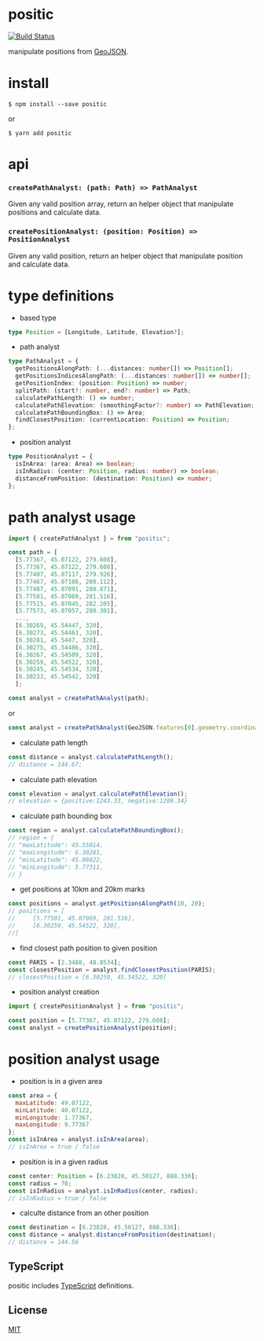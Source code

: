 # positic

[![Build Status](https://travis-ci.org/totorototo/positic.svg?branch=master)](https://travis-ci.org/totorototo/positic)

manipulate positions from [GeoJSON](http://geojson.org/).

# install

    $ npm install --save positic

or

    $ yarn add positic

# api

### `createPathAnalyst: (path: Path) => PathAnalyst`

Given any valid position array, return an helper object that manipulate positions and calculate data.

### `createPositionAnalyst: (position: Position) => PositionAnalyst`

Given any valid position, return an helper object that manipulate position and calculate data.

# type definitions

- based type

```ts
type Position = [Longitude, Latitude, Elevation?];
```

- path analyst

```ts
type PathAnalyst = {
  getPositionsAlongPath: (...distances: number[]) => Position[];
  getPositionsIndicesAlongPath: (...distances: number[]) => number[];
  getPositionIndex: (position: Position) => number;
  splitPath: (start?: number, end?: number) => Path;
  calculatePathLength: () => number;
  calculatePathElevation: (smoothingFactor?: number) => PathElevation;
  calculatePathBoundingBox: () => Area;
  findClosestPosition: (currentLocation: Position) => Position;
};
```

- position analyst

```ts
type PositionAnalyst = {
  isInArea: (area: Area) => boolean;
  isInRadius: (center: Position, radius: number) => boolean;
  distanceFromPosition: (destination: Position) => number;
};
```

# path analyst usage

```js
import { createPathAnalyst } = from "positic";

const path = [
  [5.77367, 45.07122, 279.608],
  [5.77367, 45.07122, 279.608],
  [5.77407, 45.07117, 279.926],
  [5.77467, 45.07108, 280.112],
  [5.77487, 45.07091, 280.871],
  [5.77501, 45.07069, 281.516],
  [5.77515, 45.07045, 282.205],
  [5.77573, 45.07057, 280.301],
  ...,
  [6.30269, 45.54447, 320],
  [6.30273, 45.54463, 320],
  [6.30281, 45.5447, 320],
  [6.30275, 45.54486, 320],
  [6.30267, 45.54509, 320],
  [6.30259, 45.54522, 320],
  [6.30245, 45.54534, 320],
  [6.30233, 45.54542, 320]
  ];

const analyst = createPathAnalyst(path);
```

or

```js
const analyst = createPathAnalyst(GeoJSON.features[0].geometry.coordinates);
```

- calculate path length

```js
const distance = analyst.calculatePathLength();
// distance = 144.67;
```

- calculate path elevation

```js
const elevation = analyst.calculatePathElevation();
// elevation = {positive:1243.33, negative:1209.34}
```

- calculate path bounding box

```js
const region = analyst.calculatePathBoundingBox();
// region = {
// "maxLatitude": 45.55014,
// "maxLongitude": 6.30281,
// "minLatitude": 45.06822,
// "minLongitude": 5.77311,
// }
```

- get positions at 10km and 20km marks

```js
const positions = analyst.getPositionsAlongPath(10, 20);
// positions = [
//     [5.77501, 45.07069, 281.516],
//     [6.30259, 45.54522, 320],
//]
```

- find closest path position to given position

```js
const PARIS = [2.3488, 48.8534];
const closestPosition = analyst.findClosestPosition(PARIS);
// closestPosition = [6.30259, 45.54522, 320]
```

- position analyst creation

```js
import { createPositionAnalyst } = from "positic";

const position = [5.77367, 45.07122, 279.608];
const analyst = createPositionAnalyst(position);
```

# position analyst usage

- position is in a given area

```js
const area = {
  maxLatitude: 49.07122,
  minLatitude: 40.07122,
  minLongitude: 1.77367,
  maxLongitude: 9.77367
};
const isInArea = analyst.isInArea(area);
// isInArea = true / false
```

- position is in a given radius

```js
const center: Position = [6.23828, 45.50127, 888.336];
const radius = 70;
const isInRadius = analyst.isInRadius(center, radius);
// isInRadius = true / false
```


- calculte distance from an other position

```js
const destination = [6.23828, 45.50127, 888.336];
const distance = analyst.distanceFromPosition(destination);
// distance = 144.56
```

## TypeScript

positic includes [TypeScript](http://typescriptlang.org) definitions.

## License

[MIT](LICENSE)
